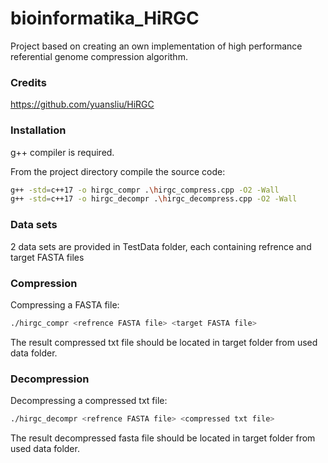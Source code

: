 # bioinformatika_HiRGC

Project based on creating an own implementation of high performance referential genome compression algorithm.

### Credits

https://github.com/yuansliu/HiRGC

### Installation

g++ compiler is required.

From the project directory compile the source code:

```bash
g++ -std=c++17 -o hirgc_compr .\hirgc_compress.cpp -O2 -Wall
g++ -std=c++17 -o hirgc_decompr .\hirgc_decompress.cpp -O2 -Wall
```

### Data sets

2 data sets are provided in TestData folder, each containing refrence and target FASTA files

### Compression

Compressing a FASTA file:

```bash
./hirgc_compr <refrence FASTA file> <target FASTA file>
```

The result compressed txt file should be located in target folder from used data folder.

### Decompression

Decompressing a compressed txt file:

```bash
./hirgc_decompr <refrence FASTA file> <compressed txt file>
```

The result decompressed fasta file should be located in target folder from used data folder.
